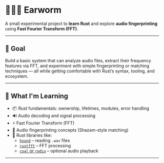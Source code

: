 # 👂🏻🐛 Earworm

A small experimental project to **learn Rust** and explore **audio fingerprinting** using **Fast Fourier Transform (FFT)**.

---

## 🚀 Goal

Build a basic system that can analyze audio files, extract their frequency features via FFT, and experiment with simple fingerprinting or matching techniques — all while getting comfortable with Rust’s syntax, tooling, and ecosystem.

---

## 🧠 What I'm Learning

- 📦 Rust fundamentals: ownership, lifetimes, modules, error handling
- 🔊 Audio decoding and signal processing
- ⚡ Fast Fourier Transform (FFT)
- 🧬 Audio fingerprinting concepts (Shazam-style matching)
- 🧰 Rust libraries like:
  - [`hound`](https://crates.io/crates/hound) – reading `.wav` files
  - [`rustfft`](https://crates.io/crates/rustfft) – FFT processing
  - [`cpal` or `rodio`](https://crates.io/crates/rodio) – optional audio playback

---
